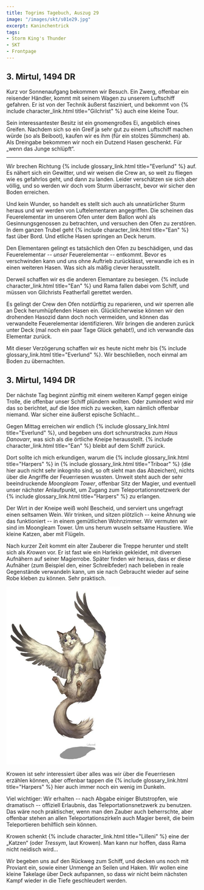 ```yaml
---
title: Togrims Tagebuch, Auszug 29
image: "/images/skt/s01e29.jpg"
excerpt: Kaninchentrick
tags:
- Storm King's Thunder
- SKT
- Frontpage
---
```


## 3. Mirtul, 1494 DR

Kurz vor Sonnenaufgang bekommen wir Besuch. Ein Zwerg, offenbar ein reisender Händler, kommt mit
seinem Wagen zu unserem Luftschiff gefahren. Er ist von der Technik äußerst fasziniert, und bekommt
von {% include character_link.html title="Gilchrist" %} auch eine kleine Tour.

Sein interessantester Besitz ist ein gnomengroßes Ei, angeblich eines Greifen. Nachdem sich so ein
Greif ja sehr gut zu einem Luftschiff machen würde (so als Beiboot), kaufen wir es ihm (für ein
stolzes Sümmchen) ab. Als Dreingabe bekommen wir noch ein Dutzend Hasen geschenkt. Für „wenn das
Junge schlüpft“.

---

Wir brechen Richtung {% include glossary_link.html title="Everlund" %} auf. Es nähert sich ein
Gewitter, und wir weisen die Crew an, so weit zu fliegen wie es gefahrlos geht, und dann zu landen.
Leider verschätzen sie sich aber völlig, und so werden wir doch vom Sturm überrascht, bevor wir
sicher den Boden erreichen.

Und kein Wunder, so handelt es stellt sich auch als unnatürlicher Sturm heraus und wir werden von
Luftelementaren angegriffen. Die scheinen das Feuerelementar im unserem Ofen unter dem Ballon wohl
als Gesinnungsgenossen zu betrachten, und versuchen den Ofen zu zerstören. In dem ganzen Trubel geht
{% include character_link.html title="Ean" %} fast über Bord. Und etliche Hasen springen an Deck
herum.

Den Elementaren gelingt es tatsächlich den Ofen zu beschädigen, und das Feuerelementar -- *unser*
Feuerelementar -- entkommt. Bevor es verschwinden kann und uns ohne Auftrieb zurücklässt, verwandle
ich es in einen weiteren Hasen. Was sich als mäßig clever herausstellt.

Derweil schaffen wir es die anderen Elemantare zu besiegen. {% include character_link.html
title="Ean" %} und Rama fallen dabei vom Schiff, und müssen von Gilchrists Featherfall gerettet
werden.

Es gelingt der Crew den Ofen notdürftig zu reparieren, und wir sperren alle an Deck herumhüpfenden
Hasen ein. Glücklicherweise können wir den drohenden Hasozid dann doch noch vermeiden, und können
das verwandelte Feuerelementar identifizieren. Wir bringen die anderen zurück unter Deck (mal
noch ein paar Tage Glück gehabt!), und ich verwandle das Elementar zurück.

Mit dieser Verzögerung schaffen wir es heute nicht mehr bis {% include glossary_link.html title="Everlund" %}. Wir beschließen, noch einmal
am Boden zu übernachten.


## 3. Mirtul, 1494 DR

Der nächste Tag beginnt zünftig mit einem weiteren Kampf gegen einige Trolle, die offenbar unser
Schiff plündern wollten. Oder zumindest wird mir das so berichtet, auf die Idee mich zu wecken, kam
nämlich offenbar niemand. War sicher eine äußerst epische Schlacht...

Gegen Mittag erreichen wir endlich {% include glossary_link.html title="Everlund" %}, und begeben uns dort schnurstracks zum *Haus Danovarr*,
was sich als die örtliche Kneipe herausstellt. {% include character_link.html title="Ean" %} bleibt
auf dem Schiff zurück.

Dort sollte ich mich erkundigen, warum die {% include glossary_link.html title="Harpers" %} in
{% include glossary_link.html title="Triboar" %} (die hier auch nicht sehr inkognito sind, so oft sieht man das Abzeichen), nichts über die
Angriffe der Feuerriesen wussten. Unweit steht auch der sehr beeindruckende *Moongleam Tower*,
offenbar Sitz der Magier, und eventuell unser nächster Anlaufpunkt, um Zugang zum
Teleportationsnetzwerk der {% include glossary_link.html title="Harpers" %} zu erlangen.

Der Wirt in der Kneipe weiß wohl Bescheid, und serviert uns ungefragt einen seltsamen Wein. Wir
trinken, und sitzen plötzlich -- keine Ahnung wie das funktioniert -- in einem gemütlichen
Wohnzimmer. Wir vermuten wir sind im Moongleam Tower. Um uns herum wuseln seltsame Haustiere. Wie
kleine Katzen, aber mit Flügeln.

Nach kurzer Zeit kommt ein alter Zauberer die Treppe herunter und stellt sich als *Krowen* vor. Er
ist fast wie ein Harlekin gekleidet, mit diversen Aufnähern auf seiner Magierrobe. Später finden
wir heraus, dass er diese Aufnäher (zum Beispiel den, einer Schreibfeder) nach belieben in reale
Gegenstände verwandeln kann, um sie nach Gebraucht wieder auf seine Robe kleben zu können. Sehr
praktisch.

<img src='/images/skt/tressym.jpg' class="image-right" style="max-width: 300px" />

Krowen ist sehr interessiert über alles was wir über die Feuerriesen erzählen können, aber offenbar
tappen die {% include glossary_link.html title="Harpers" %} hier auch immer noch ein wenig im Dunkeln.

Viel wichtiger: Wir erhalten -- nach Abgabe einiger Blutstropfen, wie dramatisch -- offiziell
Erlaubnis, das Teleportationsnetzwerk zu benutzen. Das wäre noch praktischer, wenn man den Zauber
auch beherrschte, aber offenbar stehen an allen Teleportationszirkeln auch Magier bereit, die beim
Teleportieren behilflich sein können.

Krowen schenkt {% include character_link.html title="Lilleni" %} eine der „Katzen“ (oder *Tressym*,
laut Krowen). Man kann nur hoffen, dass Rama nicht neidisch wird...

Wir begeben uns auf den Rückweg zum Schiff, und decken uns noch mit Proviant ein, sowie einer
Unmenge an Seilen und Haken. Wir wollen eine kleine Takelage über Deck aufspannen, so dass wir nicht
beim nächsten Kampf wieder in die Tiefe geschleudert werden.

